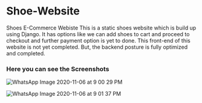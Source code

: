 # Shoe-Website
Shoes E-Commerce Webiste
This is a static shoes website which is build up using Django. It has options like we can add shoes to cart and proceed to checkout and further payment option is yet to done.
This front-end of this website is not yet completed.
But, the backend posture is fully optimized and completed.

### **Here you can see the Screenshots**


![WhatsApp Image 2020-11-06 at 9 00 29 PM](https://user-images.githubusercontent.com/39701802/98393047-c51e5680-207e-11eb-8067-142851118e46.jpeg)


![WhatsApp Image 2020-11-06 at 9 01 37 PM](https://user-images.githubusercontent.com/39701802/98392931-986a3f00-207e-11eb-983a-18e9dd2c0c12.jpeg)
